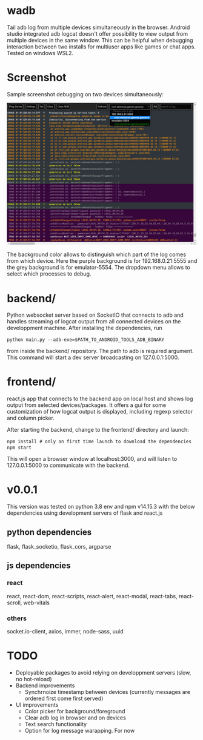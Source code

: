 # wadb

Tail adb log from multiple devices simultaneously in the browser. Android studio integrated adb logcat doesn't offer possibility to view output from multiple devices in the same window. This can be helpful when debugging interaction between two installs for multiuser apps like games or chat apps. Tested on windows WSL2.

# Screenshot

Sample screenshot debugging on two devices simultaneously:

<img src="screenshot.png" width="500">

The background color allows to distinguish which part of the log comes from which device. Here the purple background is for 192.168.0.21:5555 and the grey background is for emulator-5554. The dropdown menu allows to select which processes to debug.

# backend/

Python websocket server based on SocketIO that connects to adb and handles streaming of logcat output from all connected devices on the developpment machine. After installing the dependencies, run

```shell
python main.py --adb-exe=$PATH_TO_ANDROID_TOOLS_ADB_BINARY
```

from inside the backend/ repository. The path to adb is required argument. This command will start a dev server broadcasting on 127.0.0.1:5000.

# frontend/

react.js app that connects to the backend app on local host and shows log output from selected devices/packages. It offers a gui for some customization of how logcat output is displayed, including regexp selector and column picker.

After starting the backend, change to the frontend/ directory and launch:

```shell
npm install # only on first time launch to download the dependencies
npm start
```

This will open a browser window at localhost:3000, and will listen to 127.0.0.1:5000 to communicate with the backend.

# v0.0.1

This version was tested on python 3.8 env and npm v14.15.3 with the below dependencies using development servers of flask and react.js

## python dependencies

flask, flask_socketio, flask_cors, argparse

## js dependencies

### react

react, react-dom, react-scripts, react-alert, react-modal, react-tabs, react-scroll, web-vitals

### others

socket.io-client, axios, immer, node-sass, uuid

# TODO

- Deployable packages to avoid relying on developpment servers (slow, no hot-reload)
- Backend improvements
  - Synchrnoize timestamp between devices (currently messages are ordered first come first served)
- UI improvements
  - Color picker for background/foreground
  - Clear adb log in browser and on devices
  - Text search functionality
  - Option for log message warapping. For now
